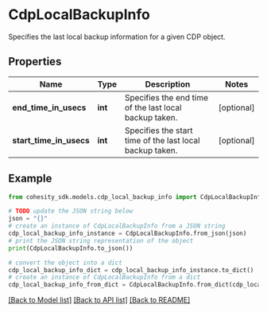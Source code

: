 # CdpLocalBackupInfo

Specifies the last local backup information for a given CDP object.

## Properties

Name | Type | Description | Notes
------------ | ------------- | ------------- | -------------
**end_time_in_usecs** | **int** | Specifies the end time of the last local backup taken. | [optional] 
**start_time_in_usecs** | **int** | Specifies the start time of the last local backup taken. | [optional] 

## Example

```python
from cohesity_sdk.models.cdp_local_backup_info import CdpLocalBackupInfo

# TODO update the JSON string below
json = "{}"
# create an instance of CdpLocalBackupInfo from a JSON string
cdp_local_backup_info_instance = CdpLocalBackupInfo.from_json(json)
# print the JSON string representation of the object
print(CdpLocalBackupInfo.to_json())

# convert the object into a dict
cdp_local_backup_info_dict = cdp_local_backup_info_instance.to_dict()
# create an instance of CdpLocalBackupInfo from a dict
cdp_local_backup_info_from_dict = CdpLocalBackupInfo.from_dict(cdp_local_backup_info_dict)
```
[[Back to Model list]](../README.md#documentation-for-models) [[Back to API list]](../README.md#documentation-for-api-endpoints) [[Back to README]](../README.md)


